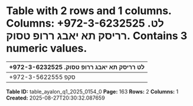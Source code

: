 # Table with 2 rows and 1 columns. Columns: +972-3-6232525 .לט רריסק תא יאבג ררופ טסוק. Contains 3 numeric values.

| +972-3-6232525 .לט רריסק תא יאבג ררופ טסוק |
|---|
| +972-3-5622555 סקפ | 'א144 ןיגב םחנמ ךרד |

**Table ID:** table_ayalon_q1_2025_0154_0
**Page:** 163
**Rows:** 2
**Columns:** 1
**Created:** 2025-08-27T20:30:32.087659
